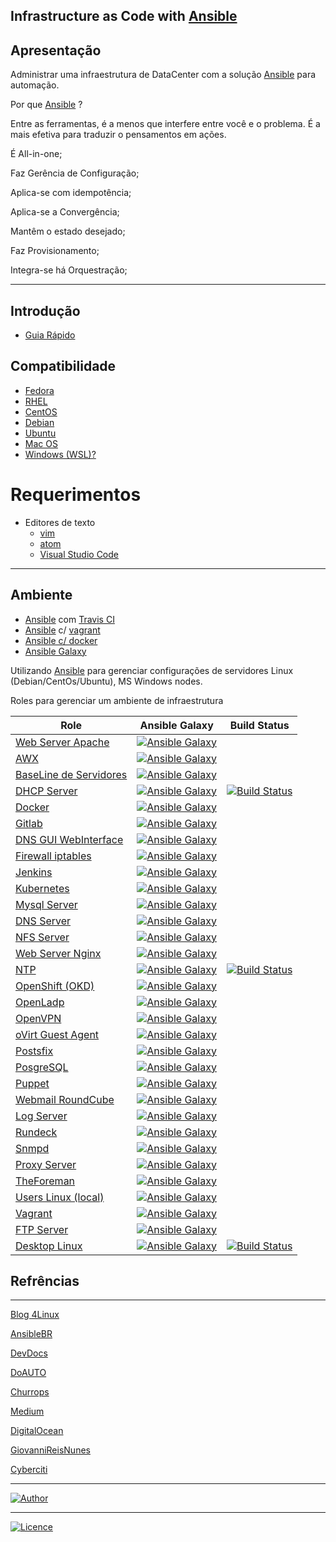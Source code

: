 ## Infrastructure as Code with [Ansible](https://www.ansible.com)

## Apresentação

Administrar uma infraestrutura de DataCenter com a solução [Ansible](https://www.ansible.com) para automação.

Por que [Ansible](https://www.ansible.com) ?

Entre as ferramentas, é a menos que interfere entre você e o problema. É a mais efetiva para traduzir o pensamentos em ações.

É All-in-one;

Faz Gerência de Configuração;

Aplica-se com idempotência;

Aplica-se a Convergência;

Mantêm o estado desejado;

Faz Provisionamento;

Integra-se há Orquestração;

-----------    

## Introdução
- [Guia Rápido](https://git.io/fhhZ9)

## Compatibilidade

  - [Fedora](https://getfedora.org/pt_BR/workstation/)
  - [RHEL](https://access.redhat.com/documentation)
  - [CentOS](https://wiki.centos.org/HowTos)
  - [Debian]()
  - [Ubuntu]()
  - [Mac OS]()
  - [Windows (WSL)?]()

# Requerimentos
  - Editores de texto 
    - [vim](https://aurelio.net/vim/)
    - [atom]()
    - [Visual Studio Code]()
-----------

## Ambiente

  - [Ansible](https://www.ansible.com) com [Travis CI](https://travis-ci.org/)
  - [Ansible](https://www.ansible.com) c/ [vagrant](https://www.vagrantup.com/)
  - [Ansible c/ docker](https://github.com/wluisaraujo/iac-ansible-docker.git)
  - [Ansible Galaxy](https://galaxy.ansible.com/)

  Utilizando [Ansible](https://www.ansible.com) para gerenciar configurações de servidores Linux (Debian/CentOs/Ubuntu), MS Windows nodes.

Roles para gerenciar um ambiente de infraestrutura

Role | Ansible Galaxy | Build Status
--- | --- | ---
[Web Server Apache](https://github.com/wluisaraujo/ansible-role-apache) | [![Ansible Galaxy](https://img.shields.io/badge/Ansible%20Galaxy-Apache-blue.svg)](https://galaxy.ansible.com/wluisaraujo/apache) |
[AWX](https://github.com/wluisaraujo/ansible-role-awx)| [![Ansible Galaxy](https://img.shields.io/badge/Ansible%20Galaxy-AWX-blue.svg)](https://galaxy.ansible.com/wluisaraujo/awx) |
[BaseLine de Servidores](https://github.com/wluisaraujo/ansible-role-commonserver)| [![Ansible Galaxy](https://img.shields.io/badge/Ansible%20Galaxy-CommonServer-blue.svg)](https://galaxy.ansible.com/wluisaraujo/commonserver) |
[DHCP Server](https://github.com/wluisaraujo/ansible-role-dhcpd)| [![Ansible Galaxy](https://img.shields.io/badge/Ansible%20Galaxy-DHCPD-blue.svg)](https://galaxy.ansible.com/wluisaraujo/dhcpd) | [![Build Status](https://travis-ci.org/wluisaraujo/ansible-role-dhcpd.svg?branch=master)](https://travis-ci.org/wluisaraujo/ansible-role-dhcpd)
[Docker](https://github.com/wluisaraujo/ansible-role-docker)| [![Ansible Galaxy](https://img.shields.io/badge/Ansible%20Galaxy-Docker-blue.svg)](https://galaxy.ansible.com/wluisaraujo/docker) |
[Gitlab](https://github.com/wluisaraujo/ansible-role-gitlab)| [![Ansible Galaxy](https://img.shields.io/badge/Ansible%20Galaxy-Gitlab-blue.svg)](https://galaxy.ansible.com/wluisaraujo/gitlab) |
[DNS GUI WebInterface](https://github.com/wluisaraujo/ansible-role-globodns) | [![Ansible Galaxy](https://img.shields.io/badge/Ansible%20Galaxy-Globo%20DNS-blue.svg)](https://galaxy.ansible.com/wluisaraujo/globodns) |
[Firewall iptables](https://github.com/wluisaraujo/ansible-role-iptables)| [![Ansible Galaxy](https://img.shields.io/badge/Ansible%20Galaxy-iptables-blue.svg)](https://galaxy.ansible.com/wluisaraujo/iptables) |
[Jenkins](https://github.com/wluisaraujo/ansible-role-jenkins)| [![Ansible Galaxy](https://img.shields.io/badge/Ansible%20Galaxy-Jenkins-blue.svg)](https://galaxy.ansible.com/wluisaraujo/jenkins) |
[Kubernetes](https://github.com/wluisaraujo/ansible-role-k8s)| [![Ansible Galaxy](https://img.shields.io/badge/Ansible%20Galaxy-Kubernetes-blue.svg)](https://galaxy.ansible.com/wluisaraujo/k8s) |
[Mysql Server](https://github.com/wluisaraujo/ansible-role-mariadb)| [![Ansible Galaxy](https://img.shields.io/badge/Ansible%20Galaxy-MariaDB-blue.svg)](https://galaxy.ansible.com/wluisaraujo/mariadb) |
[DNS Server](https://github.com/wluisaraujo/ansible-role-named)| [![Ansible Galaxy](https://img.shields.io/badge/Ansible%20Galaxy-Named-blue.svg)](https://galaxy.ansible.com/wluisaraujo/named) |
[NFS Server](https://github.com/wluisaraujo/ansible-role-nfs)| [![Ansible Galaxy](https://img.shields.io/badge/Ansible%20Galaxy-NFS-blue.svg)](https://galaxy.ansible.com/wluisaraujo/nfs) |
[Web Server Nginx](https://github.com/wluisaraujo/ansible-role-nginx)| [![Ansible Galaxy](https://img.shields.io/badge/Ansible%20Galaxy-NGINX-blue.svg)](https://galaxy.ansible.com/wluisaraujo/nginx) |
[NTP](https://github.com/wluisaraujo/ansible-role-ntp)| [![Ansible Galaxy](https://img.shields.io/badge/Ansible%20Galaxy-NTP-blue.svg)](https://galaxy.ansible.com/wluisaraujo/ntp) | [![Build Status](https://travis-ci.org/wluisaraujo/ansible-role-ntp.svg?branch=master)](https://travis-ci.org/wluisaraujo/ansible-role-ntp)
[OpenShift (OKD)](https://github.com/wluisaraujo/ansible-role-okd)| [![Ansible Galaxy](https://img.shields.io/badge/Ansible%20Galaxy-OpenShift-blue.svg)](https://galaxy.ansible.com/wluisaraujo/okd) |
[OpenLadp](https://github.com/wluisaraujo/ansible-role-openldap)| [![Ansible Galaxy](https://img.shields.io/badge/Ansible%20Galaxy-OpenLdap-blue.svg)](https://galaxy.ansible.com/wluisaraujo/openldap) |
[OpenVPN](https://github.com/wluisaraujo/ansible-role-openvpn)| [![Ansible Galaxy](https://img.shields.io/badge/Ansible%20Galaxy-OpenVPN-blue.svg)](https://galaxy.ansible.com/wluisaraujo/openvpn) |
[oVirt Guest Agent](https://github.com/wluisaraujo/ansible-role-ovirtguestagent)| [![Ansible Galaxy](https://img.shields.io/badge/Ansible%20Galaxy-Workstation-blue.svg)](https://galaxy.ansible.com/wluisaraujo/workstation) |
[Postsfix](https://github.com/wluisaraujo/ansible-role-postfix)| [![Ansible Galaxy](https://img.shields.io/badge/Ansible%20Galaxy-Postfix-blue.svg)](https://galaxy.ansible.com/wluisaraujo/postfix) |
[PosgreSQL](https://github.com/wluisaraujo/ansible-role-postgresql)| [![Ansible Galaxy](https://img.shields.io/badge/Ansible%20Galaxy-Postgresql-blue.svg)](https://galaxy.ansible.com/wluisaraujo/postgresql) |
[Puppet](https://github.com/wluisaraujo/ansible-role-puppet)| [![Ansible Galaxy](https://img.shields.io/badge/Ansible%20Galaxy-Puppet-blue.svg)](https://galaxy.ansible.com/wluisaraujo/puppet) |
[Webmail RoundCube](https://github.com/wluisaraujo/ansible-role-roundcubemail)| [![Ansible Galaxy](https://img.shields.io/badge/Ansible%20Galaxy-Roundcube-blue.svg)](https://galaxy.ansible.com/wluisaraujo/roundcubemail) |
[Log Server](https://github.com/wluisaraujo/ansible-role-rsyslog)| [![Ansible Galaxy](https://img.shields.io/badge/Ansible%20Galaxy-rsyslog-blue.svg)](https://galaxy.ansible.com/wluisaraujo/rsyslog) |
[Rundeck](https://github.com/wluisaraujo/ansible-role-rundeck)| [![Ansible Galaxy](https://img.shields.io/badge/Ansible%20Galaxy-Rundeck-blue.svg)](https://galaxy.ansible.com/wluisaraujo/rundeck) |
[Snmpd](https://github.com/wluisaraujo/ansible-role-snmpd)| [![Ansible Galaxy](https://img.shields.io/badge/Ansible%20Galaxy-Snmpd-blue.svg)](https://galaxy.ansible.com/wluisaraujo/snmpd) |
[Proxy Server](https://github.com/wluisaraujo/ansible-role-squid)| [![Ansible Galaxy](https://img.shields.io/badge/Ansible%20Galaxy-Squid-blue.svg)](https://galaxy.ansible.com/wluisaraujo/squid) |
[TheForeman](https://github.com/wluisaraujo/ansible-role-theforeman)| [![Ansible Galaxy](https://img.shields.io/badge/Ansible%20Galaxy-TheForeman-blue.svg)](https://galaxy.ansible.com/wluisaraujo/theforeman) |
[Users Linux (local)](https://github.com/wluisaraujo/ansible-role-users)| [![Ansible Galaxy](https://img.shields.io/badge/Ansible%20Galaxy-Users-blue.svg)](https://galaxy.ansible.com/wluisaraujo/users) |
[Vagrant](https://github.com/wluisaraujo/ansible-role-vagrant)| [![Ansible Galaxy](https://img.shields.io/badge/Ansible%20Galaxy-Vagrant-blue.svg)](https://galaxy.ansible.com/wluisaraujo/vagrant) |
[FTP Server](https://github.com/wluisaraujo/ansible-role-vsftpd)| [![Ansible Galaxy](https://img.shields.io/badge/Ansible%20Galaxy-vsFTPd-blue.svg)](https://galaxy.ansible.com/wluisaraujo/vsftpd) |
[Desktop Linux](https://github.com/wluisaraujo/ansible-role-workstation.git) | [![Ansible Galaxy](https://img.shields.io/badge/Ansible%20Galaxy-Workstation-blue.svg)](https://galaxy.ansible.com/wluisaraujo/workstation) | [![Build Status](https://travis-ci.org/wluisaraujo/ansible-role-workstation.svg?branch=master)](https://travis-ci.org/wluisaraujo/ansible-role-workstation)

## Refrências
-----------

[Blog 4Linux](http://blog.4linux.com.br/)

[AnsibleBR](http://ansible-br.org)

[DevDocs](http://devdocs.io/ansible/)

[DoAUTO](https://doauto.blog/?s=ansible)

[Churrops](https://churrops.io/category/devops/ansible)

[Medium](https://medium.com/@ricardson)

[DigitalOcean](https://www.digitalocean.com)

[GiovanniReisNunes](https://giovannireisnunes.wordpress.com)

[Cyberciti](https://www.cyberciti.biz/faq/how-to-set-and-use-sudo-password-for-ansible-vault/)

----------------
[![Author](https://img.shields.io/badge/Author-%40w.luis.araujo-blue.svg)](http://linkedin.com/in/wluisaraujo)

----------------
[![Licence](https://img.shields.io/badge/License-GPL%20v3-red.svg)](https://www.gnu.org/licenses/gpl-3.0.pt-br.html) 
